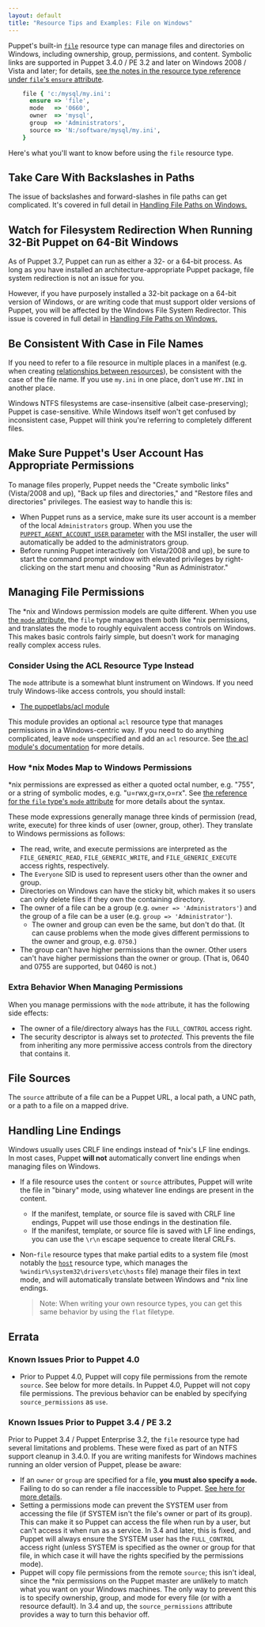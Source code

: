 ```yaml
---
layout: default
title: "Resource Tips and Examples: File on Windows"
---
```


[file]: ./type.html#file
[relationships]: /puppet/latest/lang_relationships.html
[acl_module]: https://forge.puppetlabs.com/puppetlabs/acl
[mode]: ./type.html#file-attribute-mode

Puppet's built-in [`file`][file] resource type can manage files and directories on Windows, including ownership, group, permissions, and content. Symbolic links are supported in Puppet 3.4.0 / PE 3.2 and later on Windows 2008 / Vista and later; for details, [see the notes in the resource type reference under `file`'s `ensure` attribute](./type.html#file-attribute-ensure).


~~~ ruby
    file { 'c:/mysql/my.ini':
      ensure => 'file',
      mode   => '0660',
      owner  => 'mysql',
      group  => 'Administrators',
      source => 'N:/software/mysql/my.ini',
    }
~~~

Here's what you'll want to know before using the `file` resource type.

## Take Care With Backslashes in Paths

The issue of backslashes and forward-slashes in file paths can get complicated. It's covered in full detail in [Handling File Paths on Windows.][win_paths]

[win_paths]: ./lang_windows_file_paths.html

## Watch for Filesystem Redirection When Running 32-Bit Puppet on 64-Bit Windows

As of Puppet 3.7, Puppet can run as either a 32- or a 64-bit process. As long as you have installed an architecture-appropriate Puppet package, file system redirection is not an issue for you.

However, if you have purposely installed a 32-bit package on a 64-bit version of Windows, or are writing code that must support older versions of Puppet, you will be affected by the Windows File System Redirector. This issue is covered in full detail in [Handling File Paths on Windows.][win_paths]

## Be Consistent With Case in File Names

If you need to refer to a file resource in multiple places in a manifest (e.g. when creating [relationships between resources][relationships]), be consistent with the case of the file name. If you use `my.ini` in one place, don't use `MY.INI` in another place.

Windows NTFS filesystems are case-insensitive (albeit case-preserving); Puppet is case-sensitive. While Windows itself won't get confused by inconsistent case, Puppet will think you're referring to completely different files.

## Make Sure Puppet's User Account Has Appropriate Permissions

To manage files properly, Puppet needs the "Create symbolic links" (Vista/2008 and up), "Back up files and directories," and "Restore files and directories" privileges. The easiest way to handle this is:

* When Puppet runs as a service, make sure its user account is a member of the local `Administrators` group.  When you use the [`PUPPET_AGENT_ACCOUNT_USER` parameter](./install_windows.html#puppetagentaccountuser) with the MSI installer, the user will automatically be added to the administrators group.
* Before running Puppet interactively (on Vista/2008 and up), be sure to start the command prompt window with elevated privileges by right-clicking on the start menu and choosing "Run as Administrator."

## Managing File Permissions

The \*nix and Windows permission models are quite different. When you use [the `mode` attribute,][mode] the `file` type manages them both like \*nix permissions, and translates the mode to roughly equivalent access controls on Windows. This makes basic controls fairly simple, but doesn't work for managing really complex access rules.

### Consider Using the ACL Resource Type Instead

The `mode` attribute is a somewhat blunt instrument on Windows. If you need truly Windows-like access controls, you should install:

* [The puppetlabs/acl module][acl_module]

This module provides an optional `acl` resource type that manages permissions in a Windows-centric way. If you need to do anything complicated, leave `mode` unspecified and add an `acl` resource. See [the acl module's documentation][acl_module] for more details.

### How \*nix Modes Map to Windows Permissions

\*nix permissions are expressed as either a quoted octal number, e.g. "755", or a string of symbolic modes, e.g. "u=rwx,g=rx,o=rx". See [the reference for the `file` type's `mode` attribute](./type.html#file-attribute-mode) for more details about the syntax.

These mode expressions generally manage three kinds of permission (read, write, execute) for three kinds of user (owner, group, other). They translate to Windows permissions as follows:

* The read, write, and execute permissions are interpreted as the `FILE_GENERIC_READ`, `FILE_GENERIC_WRITE`, and `FILE_GENERIC_EXECUTE` access rights, respectively.
* The `Everyone` SID is used to represent users other than the owner and group.
* Directories on Windows can have the sticky bit, which makes it so users can only delete files if they own the containing directory.
* The owner of a file can be a group (e.g. `owner => 'Administrators'`) and the group of a file can be a user (e.g. `group => 'Administrator'`).
    * The owner and group can even be the same, but don't do that. (It can cause problems when the mode gives different permissions to the owner and group, e.g. `0750`.)
* The group can't have higher permissions than the owner. Other users can't have higher permissions than the owner or group. (That is, 0640 and 0755 are supported, but 0460 is not.)

### Extra Behavior When Managing Permissions

When you manage permissions with the `mode` attribute, it has the following side effects:

* The owner of a file/directory always has the `FULL_CONTROL` access right.
* The security descriptor is always set to _protected._ This prevents the file from inheriting any more permissive access controls from the directory that contains it.

## File Sources

The `source` attribute of a file can be a Puppet URL, a local path, a UNC path, or a path to a file on a mapped drive.

## Handling Line Endings

Windows usually uses CRLF line endings instead of \*nix's LF line endings. In most cases, Puppet **will not** automatically convert line endings when managing files on Windows.

* If a file resource uses the `content` or `source` attributes, Puppet will write the file in "binary" mode, using whatever line endings are present in the content.
    * If the manifest, template, or source file is saved with CRLF line endings, Puppet will use those endings in the destination file.
    * If the manifest, template, or source file is saved with LF line endings, you can use the `\r\n` escape sequence to create literal CRLFs.
* Non-`file` resource types that make partial edits to a system file (most notably the [`host`](./type.html#host) resource type, which manages the `%windir%\system32\drivers\etc\hosts` file) manage their files in text mode, and will automatically translate between Windows and \*nix line endings.

    > Note: When writing your own resource types, you can get this same behavior by using the `flat` filetype.


## Errata

### Known Issues Prior to Puppet 4.0

* Prior to Puppet 4.0, Puppet will copy file permissions from the remote `source`. See below for more details. In Puppet 4.0, Puppet will not copy file permissions. The previous behavior can be enabled by specifying `source_permissions` as `use`.

### Known Issues Prior to Puppet 3.4 / PE 3.2

Prior to Puppet 3.4 / Puppet Enterprise 3.2, the `file` resource type had several limitations and problems. These were fixed as part of an NTFS support cleanup in 3.4.0. If you are writing manifests for Windows machines running an older version of Puppet, please be aware:

* If an `owner` or `group` are specified for a file, **you must also specify a `mode`.** Failing to do so can render a file inaccessible to Puppet. [See here for more details](/windows/troubleshooting.html#file-pre-340).
* Setting a permissions mode can prevent the SYSTEM user from accessing the file (if SYSTEM isn't the file's owner or part of its group). This can make it so Puppet can access the file when run by a user, but can't access it when run as a service. In 3.4 and later, this is fixed, and Puppet will always ensure the SYSTEM user has the `FULL_CONTROL` access right (unless SYSTEM is specified as the owner or group for that file, in which case it will have the rights specified by the permissions mode).
* Puppet will copy file permissions from the remote `source`; this isn't ideal, since the \*nix permissions on the Puppet master are unlikely to match what you want on your Windows machines. The only way to prevent this is to specify ownership, group, and mode for every file (or with a resource default). In 3.4 and up, the `source_permissions` attribute provides a way to turn this behavior off.
